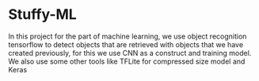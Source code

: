 # Stuffy-ML
In this project for the part of machine learning, we use object recognition tensorflow to detect objects that are retrieved with objects that we have created previously, for this we use CNN as a construct and training model. We also use some other tools like TFLite for compressed size model and Keras
